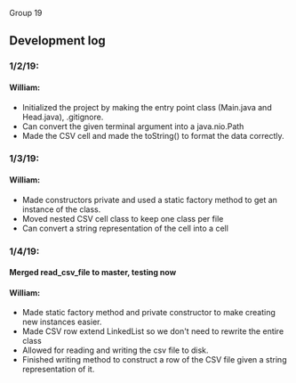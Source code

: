 Group 19

## Development log
### 1/2/19:
#### William: 
* Initialized the project by making the entry point class (Main.java and Head.java), .gitignore.
* Can convert the given terminal argument into a java.nio.Path
* Made the CSV cell and made the toString() to format the data correctly.
### 1/3/19:
#### William:
* Made constructors private and used a static factory method to get an instance of the class. 
* Moved nested CSV cell class to keep one class per file
* Can convert a string representation of the cell into a cell
### 1/4/19:
#### Merged read_csv_file to master, testing now
#### William: 
* Made static factory method and private constructor to make creating new instances easier.
* Made CSV row extend LinkedList so we don't need to rewrite the entire class
* Allowed for reading and writing the csv file to disk.
* Finished writing method to construct a row of the CSV file given a string representation of it.
